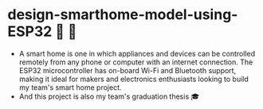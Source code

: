# design-smarthome-model-using-ESP32 📲 🏡
- A smart home is one in which appliances and devices can be controlled remotely from any phone or computer with an internet connection. The ESP32 microcontroller has on-board Wi-Fi and Bluetooth support, making it ideal for makers and electronics enthusiasts looking to build my team's smart home project.
- And this project is also my team's graduation thesis 🎓
